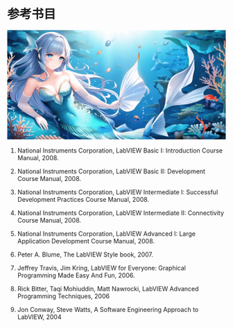 # 参考书目

![](cover/108.png)

1.  National Instruments Corporation,
    LabVIEW Basic I: Introduction Course Manual, 2008.

2.  National Instruments Corporation, LabVIEW Basic II: Development
    Course Manual, 2008.

3.  National Instruments Corporation, LabVIEW Intermediate I: Successful
    Development Practices Course Manual, 2008.

4.  National Instruments Corporation, LabVIEW Intermediate II:
    Connectivity Course Manual, 2008.

5.  National Instruments Corporation, LabVIEW Advanced I: Large
    Application Development Course Manual, 2008.

6.  Peter A. Blume, The LabVIEW Style book, 2007.

7.  Jeffrey Travis, Jim Kring, LabVIEW for Everyone: Graphical
    Programming Made Easy And Fun, 2006.

8.  Rick Bitter, Taqi Mohiuddin, Matt Nawrocki, LabVIEW Advanced
    Programming Techniques, 2006

9.  Jon Conway, Steve Watts, A Software Engineering Approach to LabVIEW,
    2004
